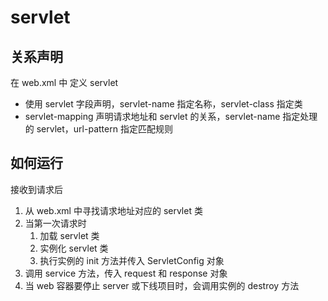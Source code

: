 # servlet

## 关系声明

在 web.xml 中 定义 servlet

-   使用 servlet 字段声明，servlet-name 指定名称，servlet-class 指定类
-   servlet-mapping 声明请求地址和 servlet 的关系，servlet-name 指定处理的 servlet，url-pattern 指定匹配规则

## 如何运行

接收到请求后

1. 从 web.xml 中寻找请求地址对应的 servlet 类
2. 当第一次请求时
    1. 加载 servlet 类
    2. 实例化 servlet 类
    3. 执行实例的 init 方法并传入 ServletConfig 对象
3. 调用 service 方法，传入 request 和 response 对象
4. 当 web 容器要停止 server 或下线项目时，会调用实例的 destroy 方法
